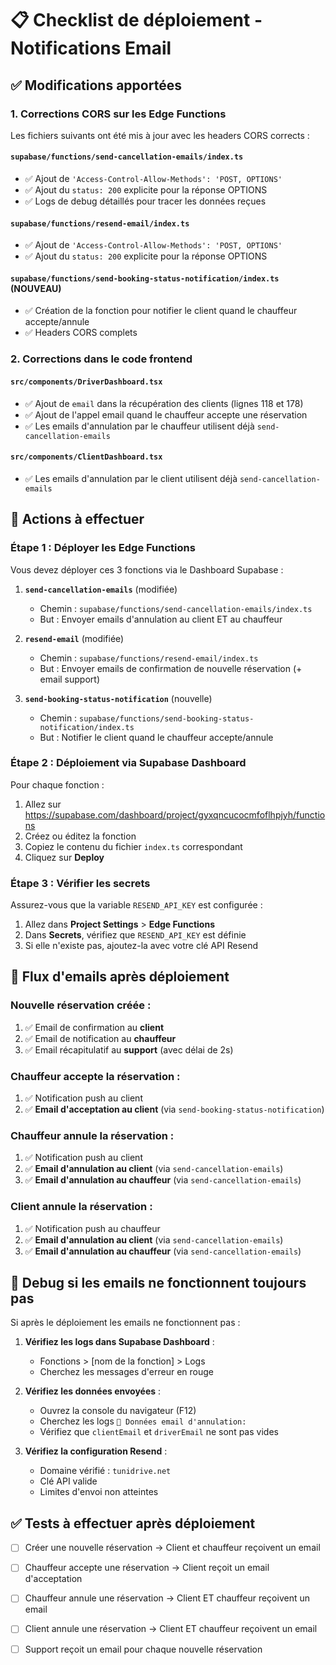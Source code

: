 # 📋 Checklist de déploiement - Notifications Email

## ✅ Modifications apportées

### 1. Corrections CORS sur les Edge Functions

Les fichiers suivants ont été mis à jour avec les headers CORS corrects :

#### `supabase/functions/send-cancellation-emails/index.ts`
- ✅ Ajout de `'Access-Control-Allow-Methods': 'POST, OPTIONS'`
- ✅ Ajout du `status: 200` explicite pour la réponse OPTIONS
- ✅ Logs de debug détaillés pour tracer les données reçues

#### `supabase/functions/resend-email/index.ts`
- ✅ Ajout de `'Access-Control-Allow-Methods': 'POST, OPTIONS'`
- ✅ Ajout du `status: 200` explicite pour la réponse OPTIONS

#### `supabase/functions/send-booking-status-notification/index.ts` (NOUVEAU)
- ✅ Création de la fonction pour notifier le client quand le chauffeur accepte/annule
- ✅ Headers CORS complets

### 2. Corrections dans le code frontend

#### `src/components/DriverDashboard.tsx`
- ✅ Ajout de `email` dans la récupération des clients (lignes 118 et 178)
- ✅ Ajout de l'appel email quand le chauffeur accepte une réservation
- ✅ Les emails d'annulation par le chauffeur utilisent déjà `send-cancellation-emails`

#### `src/components/ClientDashboard.tsx`
- ✅ Les emails d'annulation par le client utilisent déjà `send-cancellation-emails`

## 🚀 Actions à effectuer

### Étape 1 : Déployer les Edge Functions

Vous devez déployer ces 3 fonctions via le Dashboard Supabase :

1. **`send-cancellation-emails`** (modifiée)
   - Chemin : `supabase/functions/send-cancellation-emails/index.ts`
   - But : Envoyer emails d'annulation au client ET au chauffeur

2. **`resend-email`** (modifiée)
   - Chemin : `supabase/functions/resend-email/index.ts`
   - But : Envoyer emails de confirmation de nouvelle réservation (+ email support)

3. **`send-booking-status-notification`** (nouvelle)
   - Chemin : `supabase/functions/send-booking-status-notification/index.ts`
   - But : Notifier le client quand le chauffeur accepte/annule

### Étape 2 : Déploiement via Supabase Dashboard

Pour chaque fonction :

1. Allez sur https://supabase.com/dashboard/project/gyxqncucocmfoflhpjyh/functions
2. Créez ou éditez la fonction
3. Copiez le contenu du fichier `index.ts` correspondant
4. Cliquez sur **Deploy**

### Étape 3 : Vérifier les secrets

Assurez-vous que la variable `RESEND_API_KEY` est configurée :

1. Allez dans **Project Settings** > **Edge Functions**
2. Dans **Secrets**, vérifiez que `RESEND_API_KEY` est définie
3. Si elle n'existe pas, ajoutez-la avec votre clé API Resend

## 📧 Flux d'emails après déploiement

### Nouvelle réservation créée :
1. ✅ Email de confirmation au **client**
2. ✅ Email de notification au **chauffeur**
3. ✅ Email récapitulatif au **support** (avec délai de 2s)

### Chauffeur accepte la réservation :
1. ✅ Notification push au client
2. ✅ **Email d'acceptation au client** (via `send-booking-status-notification`)

### Chauffeur annule la réservation :
1. ✅ Notification push au client
2. ✅ **Email d'annulation au client** (via `send-cancellation-emails`)
3. ✅ **Email d'annulation au chauffeur** (via `send-cancellation-emails`)

### Client annule la réservation :
1. ✅ Notification push au chauffeur
2. ✅ **Email d'annulation au client** (via `send-cancellation-emails`)
3. ✅ **Email d'annulation au chauffeur** (via `send-cancellation-emails`)

## 🐛 Debug si les emails ne fonctionnent toujours pas

Si après le déploiement les emails ne fonctionnent pas :

1. **Vérifiez les logs dans Supabase Dashboard** :
   - Fonctions > [nom de la fonction] > Logs
   - Cherchez les messages d'erreur en rouge

2. **Vérifiez les données envoyées** :
   - Ouvrez la console du navigateur (F12)
   - Cherchez les logs `📧 Données email d'annulation:`
   - Vérifiez que `clientEmail` et `driverEmail` ne sont pas vides

3. **Vérifiez la configuration Resend** :
   - Domaine vérifié : `tunidrive.net`
   - Clé API valide
   - Limites d'envoi non atteintes

## ✅ Tests à effectuer après déploiement

- [ ] Créer une nouvelle réservation → Client et chauffeur reçoivent un email
- [ ] Chauffeur accepte une réservation → Client reçoit un email d'acceptation
- [ ] Chauffeur annule une réservation → Client ET chauffeur reçoivent un email
- [ ] Client annule une réservation → Client ET chauffeur reçoivent un email
- [ ] Support reçoit un email pour chaque nouvelle réservation

